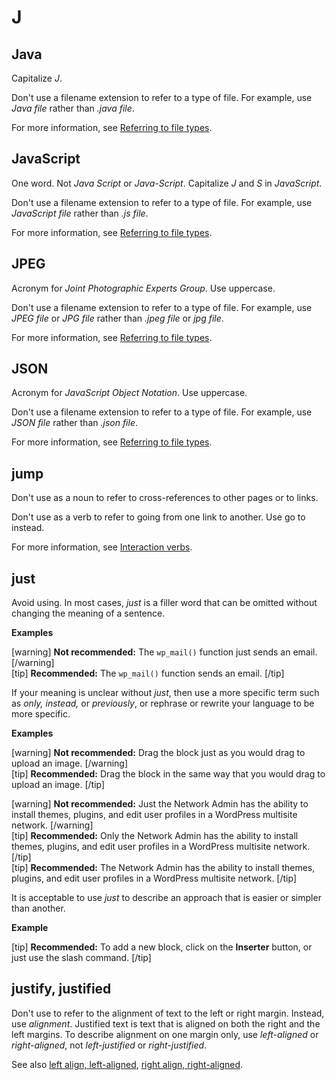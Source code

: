 # J

## Java

Capitalize *J*.

Don't use a filename extension to refer to a type of file. For example, use *Java file* rather than *.java file*.

For more information, see [Referring to file types](https://make.wordpress.org/docs/style-guide/formatting/filenames/#referring-to-file-types).

## JavaScript

One word. Not *Java Script* or *Java-Script*. Capitalize *J* and *S* in *JavaScript*.

Don't use a filename extension to refer to a type of file. For example, use *JavaScript file* rather than *.js file*.

For more information, see [Referring to file types](https://make.wordpress.org/docs/style-guide/formatting/filenames/#referring-to-file-types).

## JPEG

Acronym for *Joint Photographic Experts Group*. Use uppercase.

Don't use a filename extension to refer to a type of file. For example, use *JPEG file* or *JPG file* rather than *.jpeg file* or *jpg file*.

For more information, see [Referring to file types](https://make.wordpress.org/docs/style-guide/formatting/filenames/#referring-to-file-types).

## JSON

Acronym for *JavaScript Object Notation*. Use uppercase.

Don't use a filename extension to refer to a type of file. For example, use *JSON file* rather than *.json file*.

For more information, see [Referring to file types](https://make.wordpress.org/docs/style-guide/formatting/filenames/#referring-to-file-types).

## jump

Don't use as a noun to refer to cross-references to other pages or to links.

Don't use as a verb to refer to going from one link to another. Use go to instead.

For more information, see [Interaction verbs](https://make.wordpress.org/docs/style-guide/developer-content/ui-elements/#interaction-verbs).

## just

Avoid using. In most cases, *just* is a filler word that can be omitted without changing the meaning of a sentence.

**Examples**  

[warning] **Not recommended:** The `wp_mail()` function just sends an email. [/warning]  
[tip] **Recommended:** The `wp_mail()` function sends an email. [/tip]  

If your meaning is unclear without *just*, then use a more specific term such as *only, instead,* or *previously*, or rephrase or rewrite your language to be more specific.

**Examples**  

[warning] **Not recommended:** Drag the block just as you would drag to upload an image. [/warning]  
[tip] **Recommended:** Drag the block in the same way that you would drag to upload an image. [/tip]  

[warning] **Not recommended:** Just the Network Admin has the ability to install themes, plugins, and edit user profiles in a WordPress multisite network. [/warning]  
[tip] **Recommended:** Only the Network Admin has the ability to install themes, plugins, and edit user profiles in a WordPress multisite network. [/tip]  
[tip] **Recommended:** The Network Admin has the ability to install themes, plugins, and edit user profiles in a WordPress multisite network. [/tip]  

It is acceptable to use *just* to describe an approach that is easier or simpler than another.

**Example**  

[tip] **Recommended:** To add a new block, click on the **Inserter** button, or just use the slash command. [/tip]  

## justify, justified

Don't use to refer to the alignment of text to the left or right margin. Instead, use *alignment*. Justified text is text that is aligned on both the right and the left margins. To describe alignment on one margin only, use *left-aligned* or *right-aligned*, not *left-justified* or *right-justified*.

See also [left align, left-aligned](https://make.wordpress.org/docs/style-guide/word-list/l/#left-align-left-aligned), [right align, right-aligned](https://make.wordpress.org/docs/style-guide/word-list/r/#right-align-right-aligned).
